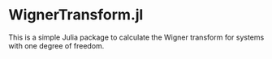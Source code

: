 # WignerTransform.jl

This is a simple Julia package to calculate the Wigner transform for systems with one degree of freedom.
